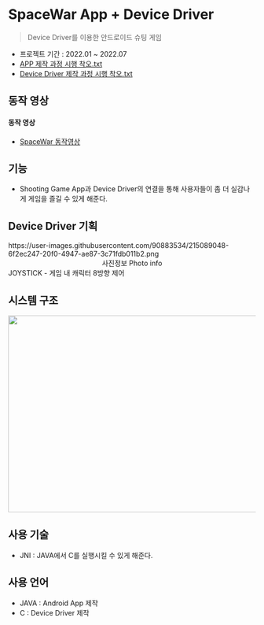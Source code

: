 # SpaceWar App + Device Driver
> Device Driver를 이용한 안드로이드 슈팅 게임 
- 프로젝트 기간 : 2022.01 ~ 2022.07
- [APP 제작 과정 시행 착오.txt](https://github.com/JiMin4210/App_dev_driver/blob/main/App%EA%B4%80%EB%A0%A8%20%EC%8B%9C%ED%96%89%EC%B0%A9%EC%98%A4.txt)
- [Device Driver 제작 과정 시행 착오.txt](https://github.com/JiMin4210/App_dev_driver/blob/main/Dev_Driver%EC%8B%9C%ED%96%89%EC%B0%A9%EC%98%A4.txt)

## 동작 영상
#### 동작 영상
- [SpaceWar 동작영상](https://www.youtube.com/watch?v=vcuzwI079nE)

## 기능
- Shooting Game App과 Device Driver의 연결을 통해 사용자들이 좀 더 실감나게 게임을 즐길 수 있게 해준다.

## Device Driver 기획
<p>
<div class=pull-right>
https://user-images.githubusercontent.com/90883534/215089048-6f2ec247-20f0-4947-ae87-3c71fdb011b2.png
<center>사진정보 Photo info</center>
</div>
JOYSTICK - 게임 내 캐릭터 8방향 제어
</p>

## 시스템 구조
<img src="https://user-images.githubusercontent.com/90883534/215079668-f6da27ef-cc7c-46c3-8aed-062187f4a2dc.png" width="700" height="400"/>

## 사용 기술
- JNI : JAVA에서 C를 실행시킬 수 있게 해준다.

## 사용 언어
- JAVA : Android App 제작
- C : Device Driver 제작




